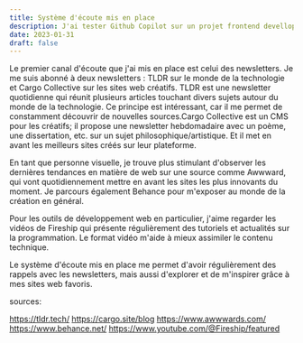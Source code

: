 ```yaml
---
title: Système d'écoute mis en place
description: J'ai tester Github Copilot sur un projet frontend develloper avec Angular
date: 2023-01-31
draft: false
---
```


Le premier canal d'écoute que j'ai mis en place est celui des newsletters. Je me suis abonné à deux newsletters : TLDR sur le monde de la technologie et Cargo Collective sur les sites web créatifs.
TLDR est une newsletter quotidienne qui réunit plusieurs articles touchant divers sujets autour du monde de la technologie. Ce principe est intéressant, car il me permet de constamment découvrir de nouvelles sources.Cargo Collective est un CMS pour les créatifs; il propose une newsletter hebdomadaire avec un poème, une dissertation, etc. sur un sujet philosophique/artistique. Et il met en avant les meilleurs sites créés sur leur plateforme.

En tant que personne visuelle, je trouve plus stimulant d'observer les dernières tendances en matière de web sur une source comme Awwward, qui vont quotidiennement mettre en avant les sites les plus innovants du moment. Je parcours également Behance pour m'exposer au monde de la création en général.

Pour les outils de développement web en particulier, j'aime regarder les vidéos de Fireship qui présente régulièrement des tutoriels et actualités sur la programmation. Le format vidéo m'aide à mieux assimiler le contenu technique.

Le système d'écoute mis en place me permet d'avoir régulièrement des rappels avec les newsletters, mais aussi d'explorer et de m'inspirer grâce à mes sites web favoris.

sources:

https://tldr.tech/
https://cargo.site/blog
https://www.awwwards.com/
https://www.behance.net/
https://www.youtube.com/@Fireship/featured